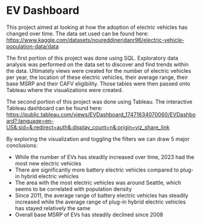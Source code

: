 # EV Dashboard

This project aimed at looking at how the adoption of electric vehicles has changed over time. The data set used can be found here: https://www.kaggle.com/datasets/noureddineridanr96/electric-vehicle-population-data/data

The first portion of this project was done using SQL. Exploratory data analysis was performed on the data set to discover and find trends within the data. Ultimately views were created for the number of electric vehicles per year, the location of these electric vehicles, their average range, their base MSRP and their CAFV eligibility. Those tables were then passed onto Tableau where the visualizations were created.

The second portion of this project was done using Tableau. The interactive Tableau dashboard can be found here: https://public.tableau.com/views/EVDashboard_17471634070060/EVDashboard?:language=en-US&:sid=&:redirect=auth&:display_count=n&:origin=viz_share_link

By exploring the visualization and toggling the filters we can draw 5 major conclusions:
- While the number of EVs has steadily increased over time, 2023 had the most new electric vehicles
- There are significantly more battery electric vehicles compared to plug-in hybrid electric vehicles
- The area with the most electric vehicles was around Seattle, which seems to be correlated with population density
- Since 2011, the average range of battery electric vehicles has steadily increased while the average range of plug-in hybrid electric vehicles has stayed relatively the same
- Overall base MSRP of EVs has steadily declined since 2008
